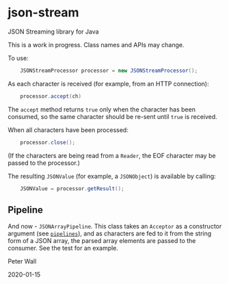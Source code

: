 # json-stream
JSON Streaming library for Java

This is a work in progress.  Class names and APIs may change.

To use:

```java
    JSONStreamProcessor processor = new JSONStreamProcessor();
```

As each character is received (for example, from an HTTP connection):

```java
    processor.accept(ch)
```

The `accept` method returns `true` only when the character has been consumed, so the same character should be re-sent
until `true` is received.

When all characters have been processed:

```java
    processor.close();
```

(If the characters are being read from a `Reader`, the EOF character may be passed to the processor.)

The resulting `JSONValue` (for example, a `JSONObject`) is available by calling:

```java
    JSONValue = processor.getResult();
```

## Pipeline

And now - `JSONArrayPipeline`.  This class takes an `Acceptor` as a constructor argument
(see [`pipelines`](https://github.com/pwall567/pipelines)), and as characters are fed to it from the string form of a
JSON array, the parsed array elements are passed to the consumer.
See the test for an example.

Peter Wall

2020-01-15
